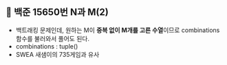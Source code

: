 ## 🔎 백준 15650번 N과 M(2)
- 백트래킹 문제인데, 원하는 M이 **중복 없이 M개를 고른 수열**이므로 combinations 함수를 불러와서 풀어도 된다.
- combinations : tuple()
- SWEA 새샘이의 735게임과 유사